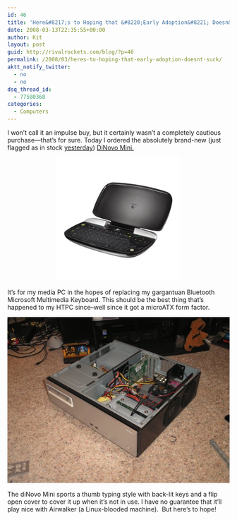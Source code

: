 ```yaml
---
id: 46
title: 'Here&#8217;s to Hoping that &#8220;Early Adoption&#8221; Doesn&#8217;t Suck!'
date: 2008-03-13T22:35:55+00:00
author: Kit
layout: post
guid: http://rivalrockets.com/blog/?p=46
permalink: /2008/03/heres-to-hoping-that-early-adoption-doesnt-suck/
aktt_notify_twitter:
  - no
  - no
dsq_thread_id:
  - 77580368
categories:
  - Computers
---
```

I won&#8217;t call it an impulse buy, but it certainly wasn&#8217;t a completely cautious purchase—that&#8217;s for sure. Today I ordered the absolutely brand-new (just flagged as in stock <a href="http://www.amazon.com/Logitech-920-000594-diNovo-Mini/dp/B0011FOOI2/ref=pd_bbs_sr_1?ie=UTF8&s=electronics&qid=1205465167&sr=8-1" target="_blank">yesterday</a>)  <a href="http://www.logitech.com/index.cfm/keyboards/keyboard/devices/3848&cl=us,en" target="_blank">DiNovo Mini.</a>

<p align="center">
  <img src="/content/2008/03/41-ljcrkjl_aa280_.jpg" alt="New toy." />
</p>

<p align="left">
  It&#8217;s for my media PC in the hopes of replacing my gargantuan Bluetooth Microsoft Multimedia Keyboard. This should be the best thing that&#8217;s happened to my HTPC since&#8211;well since it got a microATX form factor.
</p>

<p align="center">
  <a title="Airwalkerâ€™s microATX case" rel="attachment wp-att-48"><img src="/content/2008/03/airwalker_build.jpg" alt="Airwalkerâ€™s microATX case" /></a>
</p>

<p align="left">
  The diNovo Mini sports a thumb typing style with back-lit keys and a flip open cover to cover it up when it&#8217;s not in use. I have no guarantee that it&#8217;ll play nice with Airwalker (a Linux-blooded machine).  But here&#8217;s to hope!
</p>
